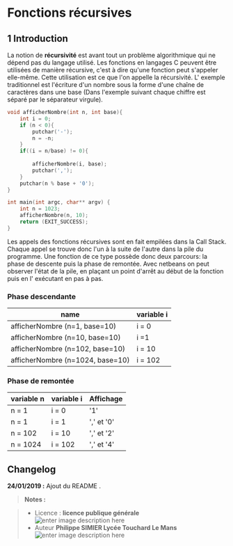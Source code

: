 ﻿# Fonctions récursives

## 1 Introduction
La notion de **récursivité** est avant tout un problème algorithmique qui ne dépend pas du langage utilisé.
Les fonctions en langages C peuvent être utilisées de manière récursive, c'est à dire qu'une fonction peut s'appeler elle-même. Cette utilisation est ce que l'on appelle la récursivité.
L' exemple traditionnel est l'écriture d'un nombre sous la forme d'une chaîne de caractères dans une base (Dans l'exemple suivant chaque chiffre est séparé par le séparateur virgule).

```c
void afficherNombre(int n, int base){
    int i = 0;
    if (n < 0){
        putchar('-');
        n = -n;
    }
    if((i = n/base) != 0){
        
        afficherNombre(i, base);
        putchar(',');
    }
    putchar(n % base + '0');   
}

int main(int argc, char** argv) {
    int n = 1023;
    afficherNombre(n, 10);
    return (EXIT_SUCCESS);
}
```
Les appels des fonctions récursives sont en fait empilées dans la Call Stack. Chaque appel se trouve donc l'un à la suite de l'autre dans la pile du programme. Une fonction de ce type possède donc deux parcours: la phase de descente puis la phase de remontée. 
Avec netbeans on peut observer l'état de la pile, en plaçant un point d'arrêt au début de la fonction puis en l' exécutant en pas à pas. 
### Phase descendante 

|  name  | variable i |
|----------|------------|
| afficherNombre (n=1, base=10) | i = 0 |
| afficherNombre (n=10, base=10) | i  =1 |
| afficherNombre (n=102, base=10) | i = 10 |
| afficherNombre (n=1024, base=10)  | i = 102 |

### Phase de remontée

| variable n | variable i| Affichage |
|------------|-----------|-----------|
| n = 1      |	i = 0    |  '1' |
| n = 1      | i = 1     |  ',' et '0' |
| n = 102    | i = 10    |  ',' et '2' |
| n = 1024   | i = 102   | ',' et '4' |



## Changelog

 **24/01/2019 :** Ajout du README . 
 
 
> **Notes :**


> - Licence : **licence publique générale** ![enter image description here](https://img.shields.io/badge/licence-GPL-green.svg)
> - Auteur **Philippe SIMIER Lycée Touchard Le Mans**
>  ![enter image description here](https://img.shields.io/badge/built-passing-green.svg)
<!-- TOOLBOX 

Génération des badges : https://shields.io/
Génération de ce fichier : https://stackedit.io/editor#



